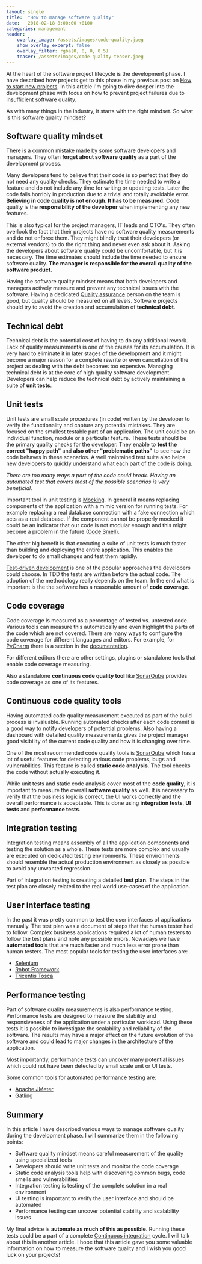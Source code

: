 ```yaml
---
layout: single
title:  "How to manage software quality"
date:   2018-02-18 8:00:00 +0100
categories: management
header:
    overlay_image: /assets/images/code-quality.jpeg
    show_overlay_excerpt: false
    overlay_filter: rgba(0, 0, 0, 0.5)
    teaser: /assets/images/code-quality-teaser.jpeg
---
```


At the heart of the software project lifecycle is the development phase. I have described how projects get to this phase in my previous post on [How to start new projects](/management/2018/02/13/starting-new-projects.html). In this article I'm going to dive deeper into the development phase with focus on how to prevent project failures due to insufficient software quality. 

As with many things in the industry, it starts with the right mindset. So what is this software quality mindset?

## Software quality mindset

There is a common mistake made by some software developers and managers. They often **forget about software quality** as a part of the development process. 

Many developers tend to believe that their code is so perfect that they do not need any quality checks. They estimate the time needed to write a feature and do not include any time for writing or updating tests. Later the code fails horribly in production due to a trivial and totally avoidable error. **Believing in code quality is not enough. It has to be measured.** Code quality is the **responsibility of the developer** when implementing any new features. 

This is also typical for the project managers, IT leads and CTO's. They often overlook the fact that their projects have no software quality measurements and do not enforce them. They might blindly trust their developers (or external vendors) to do the right thing and never even ask about it. Asking the developers about software quality could be uncomfortable, but it is necessary. The time estimates should include the time needed to ensure software quality. **The manager is responsible for the overall quality of the software product.**

Having the software quality mindset means that both developers and managers actively measure and prevent any technical issues with the software. Having a dedicated [Quality assurance](https://en.wikipedia.org/wiki/Quality_assurance) person on the team is good, but quality should be measured on all levels. Software projects  should try to avoid the creation and accumulation of **technical debt**.


## Technical debt

Technical debt is the potential cost of having to do any additional rework. Lack of quality measurements is one of the causes for its accumulation. It is very hard to eliminate it in later stages of the development and it might become a major reason for a complete rewrite or even cancellation of the project as dealing with the debt becomes too expensive. Managing technical debt is at the core of high quality software development. Developers can help reduce the technical debt by actively maintaining a suite of **unit tests**.


## Unit tests

Unit tests are small scale procedures (in code) written by the developer to verify the functionality and capture any potential mistakes. They are focused on the smallest testable part of an application. The unit could be an individual function, module or a particular feature. These tests should be the primary quality checks for the developer. They enable to **test the correct "happy path"** and **also other "problematic paths"** to see how the code behaves in these scenarios.
A well maintained test suite also helps new developers to quickly understand what each part of the code is doing.

_There are too many ways a part of the code could break. Having an automated test that covers most of the possible scenarios is very beneficial._

Important tool in unit testing is [Mocking](https://en.wikipedia.org/wiki/Mock_object). In general it means replacing components of the application with a mimic version for running tests. For example replacing a real database connection with a fake connection which acts as a real database. If the component cannot be properly mocked it could be an indicator that our code is not modular enough and this might become a problem in the future ([Code Smell](https://en.wikipedia.org/wiki/Code_smell)).

The other big benefit is that executing a suite of unit tests is much faster than building and deploying the entire application.
This enables the developer to do small changes and test them rapidly.

[Test-driven development](https://en.wikipedia.org/wiki/Test-driven_development) is one of the popular approaches the developers could choose. In TDD the tests are written before the actual code. The adoption of the methodology really depends on the team. In the end what is important is the the software has a reasonable amount of **code coverage**.


## Code coverage

Code coverage is measured as a percentage of tested vs. untested code. Various tools can measure this automatically and even highlight the parts of the code which are not covered. There are many ways to configure the code coverage for different languages and editors. For example, for [PyCharm](https://www.jetbrains.com/pycharm/) there is a section in the [documentation](https://www.jetbrains.com/help/pycharm/configuring-code-coverage-measurement.html).

For different editors there are other settings, plugins or standalone tools that enable code coverage measuring.

Also a standalone **continuous code quality tool** like [SonarQube](https://www.sonarqube.org/) provides code coverage as one of its features.


## Continuous code quality tools

Having automated code quality measurement executed as part of the build process is invaluable. Running automated checks after each code commit is a good way to notify developers of potential problems. Also having a dashboard with detailed quality measurements gives the project manager good visibility of the current code quality and how it is changing over time.

One of the most recommended code quality tools is [SonarQube](https://www.sonarqube.org/) which has a lot of useful features for detecting various code problems, bugs and vulnerabilities. This feature is called **static code analysis**. The tool checks the code without actually executing it. 

While unit tests and static code analysis cover most of the **code quality**, it is important to measure the overall **software quality** as well. It is necessary to verify that the business logic is correct, the UI works correctly and the overall performance is acceptable.
This is done using **integration tests**, **UI tests** and **performance tests**.


## Integration testing

Integration testing means assembly of all the application components and testing the solution as a whole. These tests are more complex and usually are executed on dedicated testing environments. These environments should resemble the actual production environment as closely as possible to avoid any unwanted regression. 

Part of integration testing is creating a detailed **test plan**. The steps in the test plan are closely related to the real world use-cases of the application.


## User interface testing

In the past it was pretty common to test the user interfaces of applications manually. The test plan was a document of steps that the human tester had to follow. Complex business applications required a lot of human testers to follow the test plans and note any possible errors. Nowadays we have **automated tools** that are much faster and much less error prone than human testers. The most popular tools for testing the user interfaces are:
- [Selenium](http://www.seleniumhq.org/)
- [Robot Framework](http://robotframework.org/)
- [Tricentis Tosca](https://www.tricentis.com/)


## Performance testing

Part of software quality measurements is also performance testing. Performance tests are designed to measure the stability and responsiveness of the application under a particular workload. Using these tests it is possible to investigate the scalability and reliability of the software. The results may have a major effect on the future evolution of the software and could lead to major changes in the architecture of the application. 

Most importantly, performance tests can uncover many potential issues which could not have been detected by small scale unit or UI tests.

Some common tools for automated performance testing are:
- [Apache JMeter](http://jmeter.apache.org/)
- [Gatling](https://gatling.io/)

## Summary

In this article I have described various ways to manage software quality during the development phase.
I will summarize them in the following points:
- Software quality mindset means careful measurement of the quality using specialized tools
- Developers should write unit tests and monitor the code coverage
- Static code analysis tools help with discovering common bugs, code smells and vulnerabilities
- Integration testing is testing of the complete solution in a real environment
- UI testing is important to verify the user interface and should be automated
- Performance testing can uncover potential stability and scalability issues

My final advice is **automate as much of this as possible**. Running these tests could be a part of a complete [Continuous integration](https://en.wikipedia.org/wiki/Continuous_integration) cycle. I will talk about this in another article. I hope that this article gave you some valuable information on how to measure the software quality and I wish you good luck on your projects!
